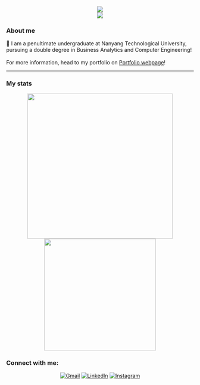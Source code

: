 <h1 align="center">
    <img src="https://readme-typing-svg.herokuapp.com?font=Squada+One&weight=900&pause=1000&center=true&random=false&width=435&lines=Hello+there"><br>
    <img src="https://media.giphy.com/media/v1.Y2lkPTc5MGI3NjExZjQ2ZGY0bzZweG1kOHV0dmtzM2kydWNjYzV3ajVqcDg4ZnNkZTEzZSZlcD12MV9pbnRlcm5hbF9naWZfYnlfaWQmY3Q9Zw/xTiIzJSKB4l7xTouE8/giphy.gif">
</h1>

<div align="left">
<h3> About me </h3>
📖 I am a penultimate undergraduate at Nanyang Technological University, pursuing a double degree in Business Analytics and Computer Engineering!<br>
<br>
For more information, head to my portfolio on <a href="https://zhihaohong52.github.io">Portfolio webpage</a>!
</div>

<hr/>
<h3 align="left"> My stats</h3>
<div align="center">
<img width="390" src="https://github-readme-stats.vercel.app/api?username=zhihaohong52&show_icons=true&theme=radial">
<img width="300" src="https://github-readme-stats.vercel.app/api/top-langs/?username=zhihaohong52&layout=compact">
</div>

<h3 align="left">Connect with me:</h3>
<p align="center">
<a href="mailto:zhihao.hong.52@gmail.com"><img src="https://img.shields.io/badge/gmail-EA4335?style=for-the-badge&logo=gmail&logoColor=white" alt="Gmail"/></a>
<a href="https://www.linkedin.com/in/zhihaohong52" target="blank"><img src="https://img.shields.io/badge/LinkedIn-0A66C2?style=for-the-badge&logo=linkedin&logoColor=white" alt="LinkedIn"/></a>
<a href="https://www.instagram.com/zhihao.hong.52" target="blank"><img src="https://img.shields.io/badge/instagram-E4405F?style=for-the-badge&logo=instagram&logoColor=white" alt="Instagram"/></a>
</p>

<div align="center"
![Spotify recently played](https://spotify-recently-played-readme.vercel.app/api?user=12154528144)
</div>

<!--
**zhihaohong52/zhihaohong52** is a ✨ _special_ ✨ repository because its `README.md` (this file) appears on your GitHub profile.

Here are some ideas to get you started:

- 🔭 I’m currently working on ...
- 🌱 I’m currently learning ...
- 👯 I’m looking to collaborate on ...
- 🤔 I’m looking for help with ...
- 💬 Ask me about ...
- 📫 How to reach me: ...
- 😄 Pronouns: ...
- ⚡ Fun fact: ...
-->
